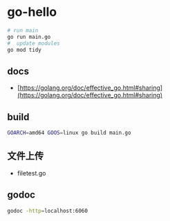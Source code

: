 # go-hello

```sh
# run main
go run main.go
#  update modules
go mod tidy
```

## docs

- [https://golang.org/doc/effective_go.html#sharing](https://golang.org/doc/effective_go.html#sharing)


## build 

```sh
GOARCH=amd64 GOOS=linux go build main.go
```
## 文件上传

- filetest.go

## godoc

```sh
godoc -http=localhost:6060
```
